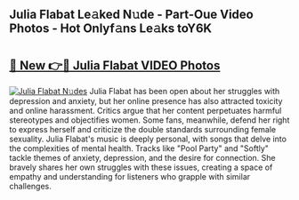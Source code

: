 ## Julia Flabat Le𝚊ked N𝚞de - Part-Oue Video Photos - Hot Onlyf𝚊ns Le𝚊ks toY6K

# <h2><a href="http://ab28308.deff.icu/?id=Julia+Flabat">🔗 New 👉🔴 Julia Flabat VIDEO Photos</a></h2>

[![Julia Flabat N𝚞des](https://i.imgur.com/rIISA9y.gif)](http://ab28308.deff.icu/?id=Julia+Flabat)
Julia Flabat has been open about her struggles with depression and anxiety, but her online presence has also attracted toxicity and online harassment. Critics argue that her content perpetuates harmful stereotypes and objectifies women. Some fans, meanwhile, defend her right to express herself and criticize the double standards surrounding female sexuality. Julia Flabat's music is deeply personal, with songs that delve into the complexities of mental health. Tracks like "Pool Party" and "Softly" tackle themes of anxiety, depression, and the desire for connection. She bravely shares her own struggles with these issues, creating a space of empathy and understanding for listeners who grapple with similar challenges.
